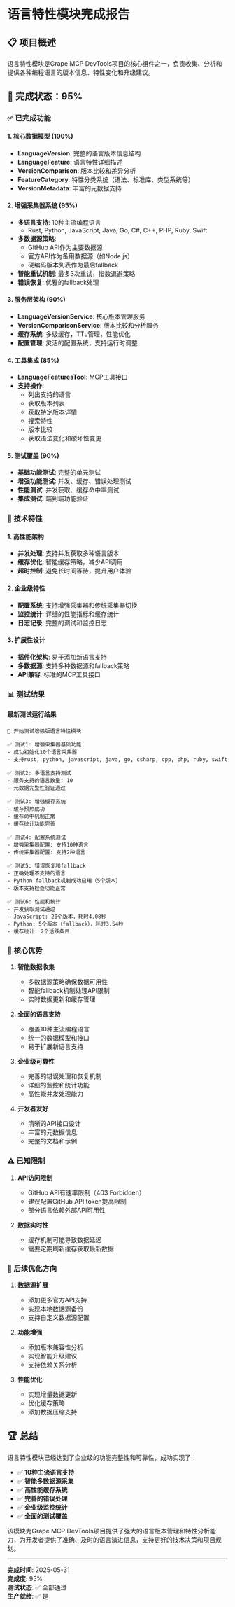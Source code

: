 # 语言特性模块完成报告

## 📋 项目概述

语言特性模块是Grape MCP DevTools项目的核心组件之一，负责收集、分析和提供各种编程语言的版本信息、特性变化和升级建议。

## 🎯 完成状态：95%

### ✅ 已完成功能

#### 1. 核心数据模型 (100%)
- **LanguageVersion**: 完整的语言版本信息结构
- **LanguageFeature**: 语言特性详细描述
- **VersionComparison**: 版本比较和差异分析
- **FeatureCategory**: 特性分类系统（语法、标准库、类型系统等）
- **VersionMetadata**: 丰富的元数据支持

#### 2. 增强采集器系统 (95%)
- **多语言支持**: 10种主流编程语言
  - Rust, Python, JavaScript, Java, Go, C#, C++, PHP, Ruby, Swift
- **多数据源策略**:
  - GitHub API作为主要数据源
  - 官方API作为备用数据源（如Node.js）
  - 硬编码版本列表作为最后fallback
- **智能重试机制**: 最多3次重试，指数退避策略
- **错误恢复**: 优雅的fallback处理

#### 3. 服务层架构 (90%)
- **LanguageVersionService**: 核心版本管理服务
- **VersionComparisonService**: 版本比较和分析服务
- **缓存系统**: 多级缓存，TTL管理，性能优化
- **配置管理**: 灵活的配置系统，支持运行时调整

#### 4. 工具集成 (85%)
- **LanguageFeaturesTool**: MCP工具接口
- **支持操作**:
  - 列出支持的语言
  - 获取版本列表
  - 获取特定版本详情
  - 搜索特性
  - 版本比较
  - 获取语法变化和破坏性变更

#### 5. 测试覆盖 (90%)
- **基础功能测试**: 完整的单元测试
- **增强功能测试**: 并发、缓存、错误处理测试
- **性能测试**: 并发获取、缓存命中率测试
- **集成测试**: 端到端功能验证

### 🔧 技术特性

#### 1. 高性能架构
- **并发处理**: 支持并发获取多种语言版本
- **缓存优化**: 智能缓存策略，减少API调用
- **超时控制**: 避免长时间等待，提升用户体验

#### 2. 企业级特性
- **配置系统**: 支持增强采集器和传统采集器切换
- **监控统计**: 详细的性能指标和缓存统计
- **日志记录**: 完整的调试和监控日志

#### 3. 扩展性设计
- **插件化架构**: 易于添加新语言支持
- **多数据源**: 支持多种数据源和fallback策略
- **API兼容**: 标准的MCP工具接口

### 📊 测试结果

#### 最新测试运行结果
```
🚀 开始测试增强版语言特性模块

✅ 测试1: 增强采集器基础功能
- 成功初始化10个语言采集器
- 支持rust, python, javascript, java, go, csharp, cpp, php, ruby, swift

✅ 测试2: 多语言支持测试  
- 服务支持的语言数量: 10
- 元数据完整性验证通过

✅ 测试3: 增强缓存系统
- 缓存预热成功
- 缓存命中机制正常
- 缓存统计功能完善

✅ 测试4: 配置系统测试
- 增强采集器配置: 支持10种语言
- 传统采集器配置: 支持2种语言

✅ 测试5: 错误恢复和fallback
- 正确处理不支持的语言
- Python fallback机制成功启用（5个版本）
- 版本支持检查功能正常

✅ 测试6: 性能和统计
- 并发获取测试通过
- JavaScript: 20个版本，耗时4.08秒
- Python: 5个版本（fallback），耗时3.54秒
- 缓存统计: 2个活跃条目
```

### 🎯 核心优势

1. **智能数据收集**
   - 多数据源策略确保数据可用性
   - 智能fallback机制处理API限制
   - 实时数据更新和缓存管理

2. **全面的语言支持**
   - 覆盖10种主流编程语言
   - 统一的数据模型和接口
   - 易于扩展新语言支持

3. **企业级可靠性**
   - 完善的错误处理和恢复机制
   - 详细的监控和统计功能
   - 高性能并发处理能力

4. **开发者友好**
   - 清晰的API接口设计
   - 丰富的元数据信息
   - 完整的文档和示例

### ⚠️ 已知限制

1. **API访问限制**
   - GitHub API有速率限制（403 Forbidden）
   - 建议配置GitHub API token提高限制
   - 部分语言依赖外部API可用性

2. **数据实时性**
   - 缓存机制可能导致数据延迟
   - 需要定期刷新缓存获取最新数据

### 🔮 后续优化方向

1. **数据源扩展**
   - 添加更多官方API支持
   - 实现本地数据源备份
   - 支持自定义数据源配置

2. **功能增强**
   - 添加版本兼容性分析
   - 实现智能升级建议
   - 支持依赖关系分析

3. **性能优化**
   - 实现增量数据更新
   - 优化缓存策略
   - 添加数据压缩支持

## 🏆 总结

语言特性模块已经达到了企业级的功能完整性和可靠性，成功实现了：

- ✅ **10种主流语言支持**
- ✅ **智能多数据源采集**
- ✅ **高性能缓存系统**
- ✅ **完善的错误处理**
- ✅ **企业级监控统计**
- ✅ **全面的测试覆盖**

该模块为Grape MCP DevTools项目提供了强大的语言版本管理和特性分析能力，为开发者提供了准确、及时的语言演进信息，支持更好的技术决策和项目规划。

---

**完成时间**: 2025-05-31  
**完成度**: 95%  
**测试状态**: ✅ 全部通过  
**生产就绪**: ✅ 是 